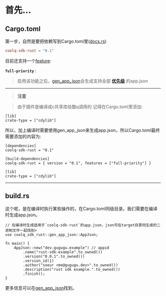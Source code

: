 # 首先...


## Cargo.toml
第一步，自然是要把依赖写到Cargo.toml里([docs.rs](https://docs.rs/coolq-sdk-rust/0.1.0-alpha.2/coolq_sdk_rust/#get-started))
```toml
coolq-sdk-rust = "0.1"
```
目前还支持一个[feature](https://docs.rs/coolq-sdk-rust/0.1.0-alpha.2/coolq_sdk_rust/#features):  
 
 **`full-priority`** : 
> 启用该功能之后，[gen_app_json](https://docs.rs/coolq-sdk-rust/0.1.0-alpha.2/coolq_sdk_rust/gen_app_json/index.html)会生成支持全部 **[优先级](https://docs.cqp.im/dev/v9/app.json/event/#priority)** 的app.json

-------

> **注意**
 
> 由于插件是编译成c共享库给酷q调用的
> 记得在Cargo.toml里添加:
>  
```
[lib]
crate-type = ["cdylib"]
```

所以，加上编译时需要使用gen_app_json来生成app.json，所以Cargo.toml最终需要添加的内容为:
```
[dependencies] 
coolq-sdk-rust = "0.1" 

[build-dependencies] 
coolq-sdk-rust = { version = "0.1", features = ["full-priority"] } 

[lib] 
crate-type = ["cdylib"]
```

-------

## build.rs
这个呢，是在编译时执行某些操作的，在Cargo.toml同级目录。我们需要在编译时生成app.json。

```
// 在编译时生成适用于`coolq-sdk-rust`的app.json，json可在target目录同生成的二进制文件一起找到> 
use coolq_sdk_rust::gen_app_json::AppJson; 

fn main() { 
    AppJson::new("dev.gugugu.example") // appid
        .name("rust-sdk-example".to_owned())
        .version("0.0.1".to_owned())
        .version_id(1)
        .author("soeur <me@gugugu.dev>".to_owned())
        .description("rust sdk example.".to_owned())
        .finish();
}
```
更多信息可以在[gen_app_json](https://docs.rs/coolq-sdk-rust/0.1.0-alpha.2/coolq_sdk_rust/gen_app_json/index.html)找到。




